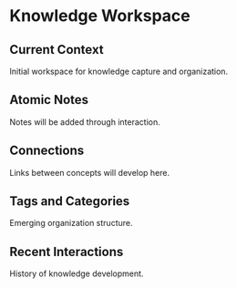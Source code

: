 # Knowledge Workspace

## Current Context
Initial workspace for knowledge capture and organization.

## Atomic Notes
Notes will be added through interaction.

## Connections
Links between concepts will develop here.

## Tags and Categories
Emerging organization structure.

## Recent Interactions
History of knowledge development.
